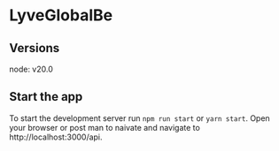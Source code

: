 # LyveGlobalBe

## Versions

node: v20.0

## Start the app

To start the development server run `npm run start` or `yarn start`. Open your browser or post man to naivate and navigate to http://localhost:3000/api.

